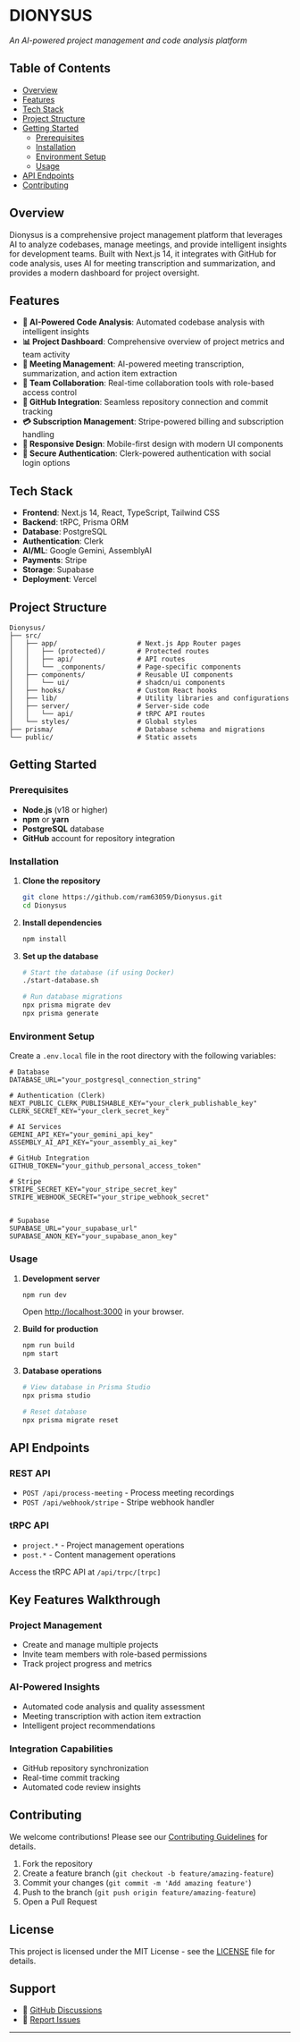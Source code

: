 # DIONYSUS

*An AI-powered project management and code analysis platform*


## Table of Contents

- [Overview](#overview)
- [Features](#features)
- [Tech Stack](#tech-stack)
- [Project Structure](#project-structure)
- [Getting Started](#getting-started)
  - [Prerequisites](#prerequisites)
  - [Installation](#installation)
  - [Environment Setup](#environment-setup)
  - [Usage](#usage)
- [API Endpoints](#api-endpoints)
- [Contributing](#contributing)


## Overview

Dionysus is a comprehensive project management platform that leverages AI to analyze codebases, manage meetings, and provide intelligent insights for development teams. Built with Next.js 14, it integrates with GitHub for code analysis, uses AI for meeting transcription and summarization, and provides a modern dashboard for project oversight.

## Features

- **🤖 AI-Powered Code Analysis**: Automated codebase analysis with intelligent insights
- **📊 Project Dashboard**: Comprehensive overview of project metrics and team activity
- **🎯 Meeting Management**: AI-powered meeting transcription, summarization, and action item extraction
- **👥 Team Collaboration**: Real-time collaboration tools with role-based access control
- **🔗 GitHub Integration**: Seamless repository connection and commit tracking
- **💳 Subscription Management**: Stripe-powered billing and subscription handling
- **📱 Responsive Design**: Mobile-first design with modern UI components
- **🔐 Secure Authentication**: Clerk-powered authentication with social login options

## Tech Stack

- **Frontend**: Next.js 14, React, TypeScript, Tailwind CSS
- **Backend**: tRPC, Prisma ORM
- **Database**: PostgreSQL 
- **Authentication**: Clerk
- **AI/ML**: Google Gemini, AssemblyAI
- **Payments**: Stripe
- **Storage**: Supabase
- **Deployment**: Vercel 

## Project Structure

```
Dionysus/
├── src/
│   ├── app/                    # Next.js App Router pages
│   │   ├── (protected)/        # Protected routes
│   │   ├── api/                # API routes
│   │   └── _components/        # Page-specific components
│   ├── components/             # Reusable UI components
│   │   └── ui/                 # shadcn/ui components
│   ├── hooks/                  # Custom React hooks
│   ├── lib/                    # Utility libraries and configurations
│   ├── server/                 # Server-side code
│   │   └── api/                # tRPC API routes
│   └── styles/                 # Global styles
├── prisma/                     # Database schema and migrations
└── public/                     # Static assets
```

## Getting Started

### Prerequisites

- **Node.js** (v18 or higher)
- **npm** or **yarn**
- **PostgreSQL** database
- **GitHub** account for repository integration

### Installation

1. **Clone the repository**
   ```bash
   git clone https://github.com/ram63059/Dionysus.git
   cd Dionysus
   ```

2. **Install dependencies**
   ```bash
   npm install
   ```

3. **Set up the database**
   ```bash
   # Start the database (if using Docker)
   ./start-database.sh
   
   # Run database migrations
   npx prisma migrate dev
   npx prisma generate
   ```

### Environment Setup

Create a `.env.local` file in the root directory with the following variables:

```env
# Database
DATABASE_URL="your_postgresql_connection_string"

# Authentication (Clerk)
NEXT_PUBLIC_CLERK_PUBLISHABLE_KEY="your_clerk_publishable_key"
CLERK_SECRET_KEY="your_clerk_secret_key"

# AI Services
GEMINI_API_KEY="your_gemini_api_key"
ASSEMBLY_AI_API_KEY="your_assembly_ai_key"

# GitHub Integration
GITHUB_TOKEN="your_github_personal_access_token"

# Stripe
STRIPE_SECRET_KEY="your_stripe_secret_key"
STRIPE_WEBHOOK_SECRET="your_stripe_webhook_secret"


# Supabase
SUPABASE_URL="your_supabase_url"
SUPABASE_ANON_KEY="your_supabase_anon_key"
```

### Usage

1. **Development server**
   ```bash
   npm run dev
   ```
   Open [http://localhost:3000](http://localhost:3000) in your browser.

2. **Build for production**
   ```bash
   npm run build
   npm start
   ```

3. **Database operations**
   ```bash
   # View database in Prisma Studio
   npx prisma studio
   
   # Reset database
   npx prisma migrate reset
   ```

## API Endpoints

### REST API
- `POST /api/process-meeting` - Process meeting recordings
- `POST /api/webhook/stripe` - Stripe webhook handler

### tRPC API
- `project.*` - Project management operations
- `post.*` - Content management operations

Access the tRPC API at `/api/trpc/[trpc]`

## Key Features Walkthrough

### Project Management
- Create and manage multiple projects
- Invite team members with role-based permissions
- Track project progress and metrics

### AI-Powered Insights
- Automated code analysis and quality assessment
- Meeting transcription with action item extraction
- Intelligent project recommendations

### Integration Capabilities
- GitHub repository synchronization
- Real-time commit tracking
- Automated code review insights

## Contributing

We welcome contributions! Please see our [Contributing Guidelines](CONTRIBUTING.md) for details.

1. Fork the repository
2. Create a feature branch (`git checkout -b feature/amazing-feature`)
3. Commit your changes (`git commit -m 'Add amazing feature'`)
4. Push to the branch (`git push origin feature/amazing-feature`)
5. Open a Pull Request

## License

This project is licensed under the MIT License - see the [LICENSE](LICENSE) file for details.

## Support

- 💬 [GitHub Discussions](https://github.com/ram63059/Dionysus/discussions)
- 🐛 [Report Issues](https://github.com/ram63059/Dionysus/issues)

---


